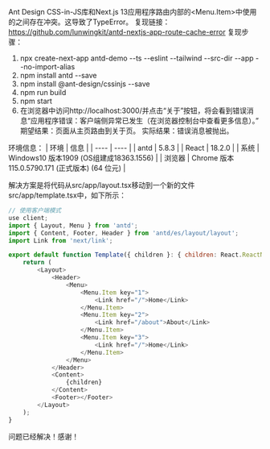 Ant Design CSS-in-JS库和Next.js 13应用程序路由内部的<Menu.Item>中使用的<Link>之间存在冲突。这导致了TypeError。
复现链接：https://github.com/lunwingkit/antd-nextjs-app-route-cache-error
复现步骤：

1. npx create-next-app antd-demo --ts --eslint --tailwind --src-dir --app --no-import-alias
2. npm install antd --save
3. npm install @ant-design/cssinjs --save
4. npm run build
5. npm start
6. 在浏览器中访问http://localhost:3000/并点击“关于”按钮，将会看到错误消息“应用程序错误：客户端侧异常已发生（在浏览器控制台中查看更多信息）。”
   期望结果：页面从主页路由到关于页。
   实际结果：错误消息被抛出。

环境信息：
| 环境 | 信息 |
| ---- | ---- |
| antd | 5.8.3 |
| React | 18.2.0 |
| 系统 | Windows10 版本1909 (OS组建成18363.1556) |
| 浏览器 | Chrome 版本 115.0.5790.171 (正式版本) (64 位元) |

解决方案是将代码从src/app/layout.tsx移动到一个新的文件src/app/template.tsx中，如下所示：

```javascript
// 使用客户端模式
use client;
import { Layout, Menu } from 'antd';
import { Content, Footer, Header } from 'antd/es/layout/layout';
import Link from 'next/link';

export default function Template({ children }: { children: React.ReactNode }) {
    return (
        <Layout>
            <Header>
                <Menu>
                    <Menu.Item key="1">
                        <Link href="/">Home</Link>
                    </Menu.Item>
                    <Menu.Item key="2">
                        <Link href="/about">About</Link>
                    </Menu.Item>
                    <Menu.Item key="3">
                        <Link href="/">Home</Link>
                    </Menu.Item>
                </Menu>
            </Header>
            <Content>
                {children}
            </Content>
            <Footer></Footer>
        </Layout>
    );
}
```

问题已经解决！感谢！
